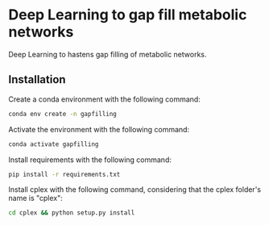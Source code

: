 # Deep Learning to gap fill metabolic networks
Deep Learning to hastens gap filling of metabolic networks.

## Installation

Create a conda environment with the following command:

```bash
conda env create -n gapfilling
```

Activate the environment with the following command:

```bash
conda activate gapfilling
```

Install requirements with the following command:

```bash
pip install -r requirements.txt
```

Install cplex with the following command, considering that the cplex folder's name is "cplex":

```bash
cd cplex && python setup.py install
```





